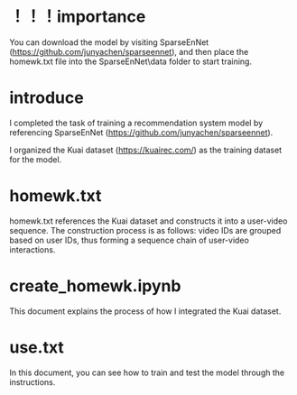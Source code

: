 # ！！！importance

 You can download the model by visiting SparseEnNet (https://github.com/junyachen/sparseennet), and then place the homewk.txt file into the SparseEnNet\data folder to start training.


# introduce
I completed the task of training a recommendation system model by referencing SparseEnNet (https://github.com/junyachen/sparseennet).

I organized the Kuai dataset (https://kuairec.com/) as the training dataset for the model.

# homewk.txt

homewk.txt references the Kuai dataset and constructs it into a user-video sequence. The construction process is as follows: video IDs are grouped based on user IDs, thus forming a sequence chain of user-video interactions.

# create_homewk.ipynb

This document explains the process of how I integrated the Kuai dataset.

# use.txt
In this document, you can see how to train and test the model through the instructions.

